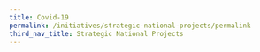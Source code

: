 ```yaml
---
title: Covid-19
permalink: /initiatives/strategic-national-projects/permalink
third_nav_title: Strategic National Projects
---
```

